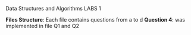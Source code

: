 Data Structures and Algorithms LABS 1


**Files Structure**: Each file contains questions from a to d
**Question 4**: was implemented in file Q1 and Q2
